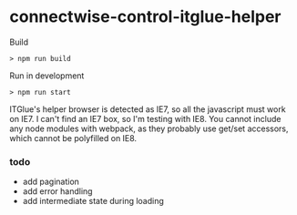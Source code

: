 # connectwise-control-itglue-helper

Build
```
> npm run build
```

Run in development

```
> npm run start
```


ITGlue's helper browser is detected as IE7, so all the javascript must work on IE7.  I can't find an IE7 box, so I'm testing with IE8.   You cannot include any node modules with webpack, as they probably use get/set accessors, which cannot be polyfilled on IE8.

### todo

- add pagination
- add error handling
- add intermediate state during loading

